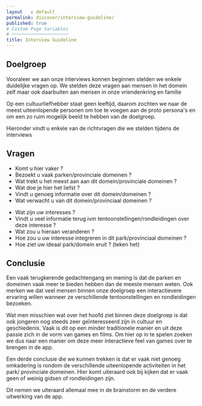 ```yaml
---
layout   : default
permalink: discover/interview-guideline/
published: true
# Custom Page Variables
# ─────────────────────
title: Interview Guideline
---
```

<h2>Doelgroep</h2>

<p>Vooraleer we aan onze interviews konnen beginnen stelden we enkele duidelijke vragen op.
We stelden deze vragen aan mensen in het domein zelf maar ook daarbuiten aan mensen in onze vriendenkring en familie</p>

<p>Op een cultuurliefhebber staat geen leeftijd, daarom zochten we naar de meest uiteenlopende personen om toe te voegen aan de proto persona's en om een zo ruim mogelijk beeld te hebben van de doelgroep.</p>

<p>Hieronder vindt u enkele van de richtvragen die we stelden tijdens de interviews</p>

<h2>Vragen</h2>

<ul>
    <li>Komt u hier vaker ?</li>
    <li>Bezoekt u vaak parken/provinciale domeinen ?</li>
    <li>Wat trekt u het meest aan aan dit domein/provinciale domeinen ?</li>
    <li>Wat doe je hier het liefst ?</li>
    <li>Vindt u genoeg informatie over dit domein/domeinen ?</li>
    <li>Wat verwacht u van dit domein/provinciaal domeinen ?</li>
</ul>

<ul>
    <li>Wat zijn uw interesses ?</li>
    <li>Vindt u veel informatie terug ivm tentoonstellingen/rondleidingen over deze interesse ?</li>
    <li>Wat zou u hieraan veranderen ?</li>
    <li>Hoe zou u uw interesse integreren in dit park/provinciaal domeinen ?</li>
    <li>Hoe ziet uw ideaal park/domein eruit ? (teken het)</li>
</ul>

<h2>Conclusie</h2>

<p>Een vaak terugkerende gedachtengang en mening is dat de parken en domeinen vaak meer te bieden hebben dan de meeste mensen weten. Ook merken we dat veel mensen binnen onze doelgroep een interactievere ervaring willen wanneer ze verschillende tentoonstellingen en rondleidingen bezoeken.</p>

<p>Wat men misschien wat over het hoofd ziet binnen deze doelgroep is dat ook jongeren nog steeds zeer geïnteresseerd zijn in cultuur en geschiedenis. Vaak is dit op een minder traditionele manier en uit deze passie zich in de vorm van games en films. Om hier op in te spelen zoeken we dus naar een manier om deze meer interactieve feel van games over te brengen in de app.</p> 

<p>Een derde conclusie die we kunnen trekken is dat er vaak niet genoeg omkadering is rondom de verschillende uiteenlopende activiteiten in het park/ provinciale domeinen. Hier komt uiteraard ook bij kijken dat er vaak geen of weinig gidsen of rondleidingen zijn.</p>

<p>Dit nemen we uiteraard allemaal mee in de brainstorm en de verdere uitwerking van de app.</p>
